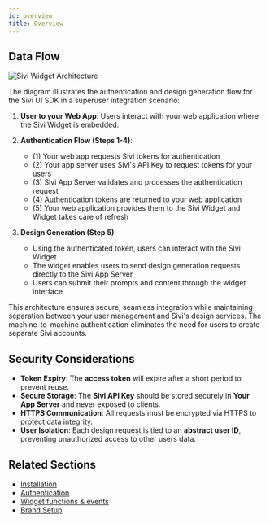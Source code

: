 ```yaml
---
id: overview
title: Overview  
---
```


## Data Flow

![Sivi Widget Architecture](/img/sivi_widget_architecture.jpg)

The diagram illustrates the authentication and design generation flow for the Sivi UI SDK in a superuser integration scenario:

1. **User to your Web App**: Users interact with your web application where the Sivi Widget is embedded.

2. **Authentication Flow (Steps 1-4)**:
   - (1) Your web app requests Sivi tokens for authentication
   - (2) Your app server uses Sivi's API Key to request tokens for your users
   - (3) Sivi App Server validates and processes the authentication request
   - (4) Authentication tokens are returned to your web application
   - (5) Your web application provides them to the Sivi Widget and Widget takes care of refresh

3. **Design Generation (Step 5)**:
   - Using the authenticated token, users can interact with the Sivi Widget
   - The widget enables users to send design generation requests directly to the Sivi App Server
   - Users can submit their prompts and content through the widget interface
   
This architecture ensures secure, seamless integration while maintaining separation between your user management and Sivi's design services. The machine-to-machine authentication eliminates the need for users to create separate Sivi accounts.


## **Security Considerations**

- **Token Expiry**: The **access token** will expire after a short period to prevent reuse.
- **Secure Storage**: The **Sivi API Key** should be stored securely in **Your App Server** and never exposed to clients.
- **HTTPS Communication**: All requests must be encrypted via HTTPS to protect data integrity.
- **User Isolation**: Each design request is tied to an **abstract user ID**, preventing unauthorized access to other users data.

## Related Sections

- [Installation](./superuser-installation-config)
- [Authentication](./superuser-authentication)
- [Widget functions & events](./superuser-widget-functions-events)
- [Brand Setup](./superuser-brand-setup)



